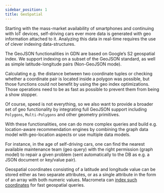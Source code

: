 ```yaml
---
sidebar_position: 1
title: GeoSpatial
---
```


Starting with the mass-market availability of smartphones and continuing with IoT devices, self-driving cars ever more data is generated with geo information attached to it. Analyzing this data in real-time requires the use of clever indexing data-structures.

The GeoJSON functionalities in GDN are based on Google’s S2 geospatial index. We support indexing on a subset of the GeoJSON standard, as well as simple latitude-longitude pairs (Non-GeoJSON mode). 

Calculating e.g. the distance between two coordinate tuples or checking whether a coordinate pair is located inside a polygon was possible, but those functions could not benefit by using the geo index optimizations. Those operations need to be as fast as possible to prevent them from being a show stopper.

Of course, speed is not everything, so we also want to provide a broader set of geo functionality by integrating full GeoJSON support including `Polygons`, `Multi-Polygons` and other geometry primitives.

With these functionalities, one can do more complex queries and build e.g. location-aware recommendation engines by combining the graph data model with geo-location aspects or use multiple data models.

For instance, in the age of self-driving cars, one can find the nearest available maintenance team (geo query) with the right permission (graph model) to repair a given problem (sent automatically to the DB as e.g. a JSON document or key/value pair).

Geospatial coordinates consisting of a latitude and longitude value can be stored either as two separate attributes, or as a single attribute in the form of an array with both numeric values. Macrometa can [index such coordinates](../../index.mding/working-with-indexes#geo-spatial-indexes) for fast geospatial queries.
